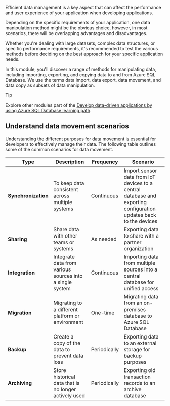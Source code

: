 Efficient data management is a key aspect that can affect the performance and user experience of your application when developing applications.

Depending on the specific requirements of your application, one data manipulation method might be the obvious choice, however, in most scenarios, there will be overlapping advantages and disadvantages. 

Whether you're dealing with large datasets, complex data structures, or specific performance requirements, it's recommended to test the various methods before deciding on the best approach for your specific application needs.

In this module, you'll discover a range of methods for manipulating data, including importing, exporting, and copying data to and from Azure SQL Database. We use the terms data import, data export, data movement, and data copy as subsets of data manipulation.

> [!TIP] 
> Explore other modules part of the [Develop data-driven applications by using Azure SQL Database learning path](/training/modules/get-started-sql-database-application-development?azure-portal=true).

## Understand data movement scenarios

Understanding the different purposes for data movement is essential for developers to effectively manage their data. The following table outlines some of the common scenarios for data movement.

| **Type** | **Description**  | **Frequency** | **Scenario** |
|-----|-----|-----|------|
| **Synchronization** | To keep data consistent across multiple systems | Continuous | Import sensor data from IoT devices to a central database and exporting configuration updates back to the devices |
| **Sharing** | Share data with other teams or systems | As needed | Exporting data to share with a partner organization |
| **Integration** | Integrate data from various sources into a single system | Continuous | Importing data from multiple sources into a central database for unified access |
| **Migration** | Migrating to a different platform or environment | One-time | Migrating data from an on-premises database to Azure SQL Database |
| **Backup** | Create a copy of the data to prevent data loss | Periodically | Exporting data to an external storage for backup purposes |
| **Archiving** | Store historical data that is no longer actively used | Periodically | Exporting old transaction records to an archive database |


